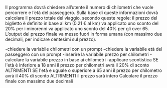 Il programma dovrà chiedere all’utente il numero di chilometri che vuole percorrere e l’età del passeggero.
Sulla base di queste informazioni dovrà calcolare il prezzo totale del viaggio, secondo queste regole:
il prezzo del biglietto è definito in base ai km (0.21 € al km)
va applicato uno sconto del 20% per i minorenni
va applicato uno sconto del 40% per gli over 65.
L’output del prezzo finale va messo fuori in forma umana (con massimo due decimali, per indicare centesimi sul prezzo).



-chiedere la variabile chilometri con un prompt
-chiedere la variabile età del passeggero  con un prompt
-inserire la variabile prezzo per chilometri
-calcolare la variabile prezzo in base ai chilometri
-applicare scontistica
  SE l'età è inferiore a 18 anni il prezzo per chilometri avrà il 20% di sconto
  ALTRIMENTI SE l'età e uguale o superiore a 65 anni il prezzo per chilometro avrà il 40% di sconto
  ALTRIMENTI il prezzo sarà intero
Calcolare il prezzo finale con massimo due decimali